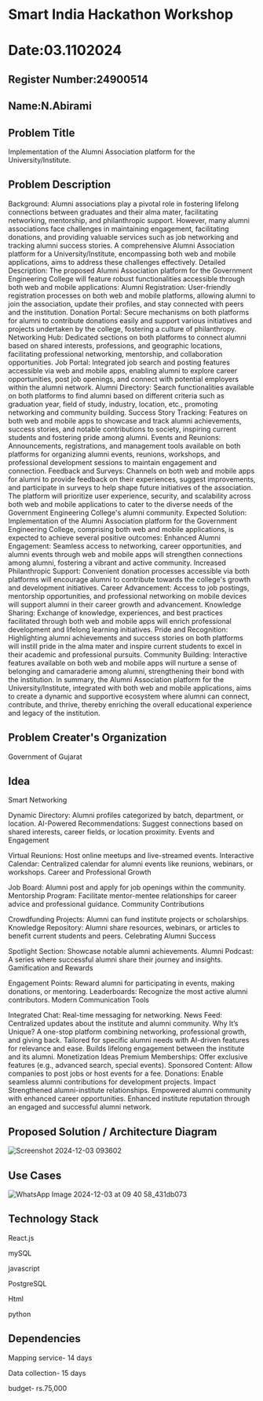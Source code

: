 # Smart India Hackathon Workshop
# Date:03.1102024
## Register Number:24900514
## Name:N.Abirami
## Problem Title
Implementation of the Alumni Association platform for the University/Institute.
## Problem Description
Background: Alumni associations play a pivotal role in fostering lifelong connections between graduates and their alma mater, facilitating networking, mentorship, and philanthropic support. However, many alumni associations face challenges in maintaining engagement, facilitating donations, and providing valuable services such as job networking and tracking alumni success stories. A comprehensive Alumni Association platform for a University/Institute, encompassing both web and mobile applications, aims to address these challenges effectively. Detailed Description: The proposed Alumni Association platform for the Government Engineering College will feature robust functionalities accessible through both web and mobile applications: Alumni Registration: User-friendly registration processes on both web and mobile platforms, allowing alumni to join the association, update their profiles, and stay connected with peers and the institution. Donation Portal: Secure mechanisms on both platforms for alumni to contribute donations easily and support various initiatives and projects undertaken by the college, fostering a culture of philanthropy. Networking Hub: Dedicated sections on both platforms to connect alumni based on shared interests, professions, and geographic locations, facilitating professional networking, mentorship, and collaboration opportunities. Job Portal: Integrated job search and posting features accessible via web and mobile apps, enabling alumni to explore career opportunities, post job openings, and connect with potential employers within the alumni network. Alumni Directory: Search functionalities available on both platforms to find alumni based on different criteria such as graduation year, field of study, industry, location, etc., promoting networking and community building. Success Story Tracking: Features on both web and mobile apps to showcase and track alumni achievements, success stories, and notable contributions to society, inspiring current students and fostering pride among alumni. Events and Reunions: Announcements, registrations, and management tools available on both platforms for organizing alumni events, reunions, workshops, and professional development sessions to maintain engagement and connection. Feedback and Surveys: Channels on both web and mobile apps for alumni to provide feedback on their experiences, suggest improvements, and participate in surveys to help shape future initiatives of the association. The platform will prioritize user experience, security, and scalability across both web and mobile applications to cater to the diverse needs of the Government Engineering College's alumni community. Expected Solution: Implementation of the Alumni Association platform for the Government Engineering College, comprising both web and mobile applications, is expected to achieve several positive outcomes: Enhanced Alumni Engagement: Seamless access to networking, career opportunities, and alumni events through web and mobile apps will strengthen connections among alumni, fostering a vibrant and active community. Increased Philanthropic Support: Convenient donation processes accessible via both platforms will encourage alumni to contribute towards the college's growth and development initiatives. Career Advancement: Access to job postings, mentorship opportunities, and professional networking on mobile devices will support alumni in their career growth and advancement. Knowledge Sharing: Exchange of knowledge, experiences, and best practices facilitated through both web and mobile apps will enrich professional development and lifelong learning initiatives. Pride and Recognition: Highlighting alumni achievements and success stories on both platforms will instill pride in the alma mater and inspire current students to excel in their academic and professional pursuits. Community Building: Interactive features available on both web and mobile apps will nurture a sense of belonging and camaraderie among alumni, strengthening their bond with the institution. In summary, the Alumni Association platform for the University/Institute, integrated with both web and mobile applications, aims to create a dynamic and supportive ecosystem where alumni can connect, contribute, and thrive, thereby enriching the overall educational experience and legacy of the institution.
## Problem Creater's Organization
Government of Gujarat

## Idea
Smart Networking

Dynamic Directory: Alumni profiles categorized by batch, department, or location.
AI-Powered Recommendations: Suggest connections based on shared interests, career fields, or location proximity.
Events and Engagement

Virtual Reunions: Host online meetups and live-streamed events.
Interactive Calendar: Centralized calendar for alumni events like reunions, webinars, or workshops.
Career and Professional Growth

Job Board: Alumni post and apply for job openings within the community.
Mentorship Program: Facilitate mentor-mentee relationships for career advice and professional guidance.
Community Contributions

Crowdfunding Projects: Alumni can fund institute projects or scholarships.
Knowledge Repository: Alumni share resources, webinars, or articles to benefit current students and peers.
Celebrating Alumni Success

Spotlight Section: Showcase notable alumni achievements.
Alumni Podcast: A series where successful alumni share their journey and insights.
Gamification and Rewards

Engagement Points: Reward alumni for participating in events, making donations, or mentoring.
Leaderboards: Recognize the most active alumni contributors.
Modern Communication Tools

Integrated Chat: Real-time messaging for networking.
News Feed: Centralized updates about the institute and alumni community.
Why It’s Unique?
A one-stop platform combining networking, professional growth, and giving back.
Tailored for specific alumni needs with AI-driven features for relevance and ease.
Builds lifelong engagement between the institute and its alumni.
Monetization Ideas
Premium Memberships: Offer exclusive features (e.g., advanced search, special events).
Sponsored Content: Allow companies to post jobs or host events for a fee.
Donations: Enable seamless alumni contributions for development projects.
Impact
Strengthened alumni-institute relationships.
Empowered alumni community with enhanced career opportunities.
Enhanced institute reputation through an engaged and successful alumni network.

## Proposed Solution / Architecture Diagram
![Screenshot 2024-12-03 093602](https://github.com/user-attachments/assets/c300bc19-a56a-4700-8438-6ec6be3112ad)


## Use Cases
![WhatsApp Image 2024-12-03 at 09 40 58_431db073](https://github.com/user-attachments/assets/728e2fdc-0541-4eb7-b87e-040600fb8501)


## Technology Stack
React.js

mySQL

javascript

PostgreSQL

Html

python

## Dependencies

Mapping service- 14 days

Data collection- 15 days

budget- rs.75,000
